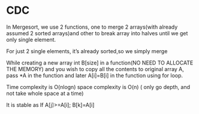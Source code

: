 # CDC
In Mergesort, we use 2 functions, one to merge 2 arrays(with already assumed 2 sorted arrays)and other to break array into halves until we get only single element.

For just 2 single elements, it’s already sorted,so we simply merge

While creating a new array int B[size] in a function(NO NEED TO ALLOCATE THE MEMORY)  and you wish to copy all the contents to original array A, pass *A in the function and later A[i]=B[i] in the function using for loop.

Time complexity is O(nlogn)
space complexity is O(n) ( only go depth, and not take whole space at a time)

It is stable as If A[j]>=A[i]; B[k]=A[i]
